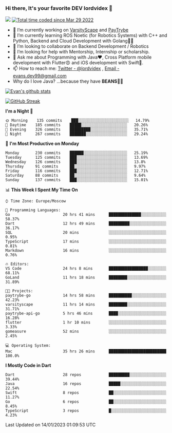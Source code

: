 ### Hi there, It's your favorite DEV lordvidex 👋
<img src="https://komarev.com/ghpvc/?username=lordvidex&label=Views&color=blue&style=plastic" /> <a href="https://wakatime.com/@0e56db35-d16b-410a-acc0-4085055304bf"><img src="https://wakatime.com/badge/user/0e56db35-d16b-410a-acc0-4085055304bf.svg" alt="Total time coded since Mar 29 2022" /></a>

- 🔭 I’m currently working on [VarsityScape](https://varsityscape.com) and [PayTrybe](https://www.paytrybe.com)
- 🌱 I’m currently learning ROS Noetic (for Robotics Systems) with C++ and Python, Backend and Cloud Development with Golang🧙🏼
- 👯 I’m looking to collaborate on Backend Development / Robotics
- 🤔 I’m looking for help with Mentorship, Internship or scholarship.
- 💬 Ask me about Programming with Java❤️, Cross Platform mobile development with Flutter😍 and iOS development with Swift🚀.
- 📫 How to reach me: [Twitter - @lordvidex](https://twitter.com/lordvidex) , [Email - evans.dev99@gmail.com](mailto:evans.dev99@gmail.com?body=Hello%20Evans,)
- Why do I love Java? ...because they have **BEANS**🤤😋

<div>
<!-- <a href="https://github.com/lordvidex">
  <img src="https://github-readme-stats.vercel.app/api/top-langs/?username=lordvidex&theme=light" />
</a>    -->
<!-- [![Top Langs](https://github-readme-stats.vercel.app/api/top-langs/?username=lordvidex)](https://github.com/lordvidex/)  -->
<a href="https://github.com/lordvidex">
 <img src="https://github-readme-stats.vercel.app/api?username=lordvidex&show_icons=true&theme=light&line_height=27" alt="Evan's github stats"/>
</a>
</div>

[![GitHub Streak](https://github-readme-streak-stats.herokuapp.com?user=lordvidex&theme=github-dark&hide_border=true)](https://git.io/streak-stats)

<!--
  <a href="https://github.com/iampawan/FlutterExampleApps">
    <img align="center" src="https://github-readme-stats.vercel.app/api/pin/?username=iampawan&repo=FlutterExampleApps&theme=light" />

  </a>
  <a href="https://github.com/iampawan/VelocityX">
   <img align="center" src="https://github-readme-stats.vercel.app/api/pin/?username=iampawan&repo=VelocityX&theme=light" />
  </a>
-->
<!--START_SECTION:waka-->
**I'm a Night 🦉** 

```text
🌞 Morning    135 commits    ███░░░░░░░░░░░░░░░░░░░░░░   14.79% 
🌆 Daytime    185 commits    █████░░░░░░░░░░░░░░░░░░░░   20.26% 
🌃 Evening    326 commits    █████████░░░░░░░░░░░░░░░░   35.71% 
🌙 Night      267 commits    ███████░░░░░░░░░░░░░░░░░░   29.24%

```
📅 **I'm Most Productive on Monday** 

```text
Monday       230 commits    ██████░░░░░░░░░░░░░░░░░░░   25.19% 
Tuesday      125 commits    ███░░░░░░░░░░░░░░░░░░░░░░   13.69% 
Wednesday    126 commits    ███░░░░░░░░░░░░░░░░░░░░░░   13.8% 
Thursday     91 commits     ██░░░░░░░░░░░░░░░░░░░░░░░   9.97% 
Friday       116 commits    ███░░░░░░░░░░░░░░░░░░░░░░   12.71% 
Saturday     88 commits     ██░░░░░░░░░░░░░░░░░░░░░░░   9.64% 
Sunday       137 commits    ███░░░░░░░░░░░░░░░░░░░░░░   15.01%

```


📊 **This Week I Spent My Time On** 

```text
⌚︎ Time Zone: Europe/Moscow

💬 Programming Languages: 
Go                       20 hrs 41 mins      ██████████████░░░░░░░░░░░   58.37% 
Dart                     12 hrs 49 mins      █████████░░░░░░░░░░░░░░░░   36.17% 
SQL                      20 mins             ░░░░░░░░░░░░░░░░░░░░░░░░░   0.95% 
TypeScript               17 mins             ░░░░░░░░░░░░░░░░░░░░░░░░░   0.81% 
Markdown                 16 mins             ░░░░░░░░░░░░░░░░░░░░░░░░░   0.76%

🔥 Editors: 
VS Code                  24 hrs 8 mins       █████████████████░░░░░░░░   68.11% 
GoLand                   11 hrs 18 mins      ████████░░░░░░░░░░░░░░░░░   31.89%

🐱‍💻 Projects: 
paytrybe-go              14 hrs 58 mins      ██████████░░░░░░░░░░░░░░░   42.23% 
varsityscape             11 hrs 14 mins      ████████░░░░░░░░░░░░░░░░░   31.71% 
paytrybe-api-go          5 hrs 46 mins       ████░░░░░░░░░░░░░░░░░░░░░   16.28% 
flutter                  1 hr 10 mins        ░░░░░░░░░░░░░░░░░░░░░░░░░   3.33% 
gomeasure                52 mins             ░░░░░░░░░░░░░░░░░░░░░░░░░   2.45%

💻 Operating System: 
Mac                      35 hrs 26 mins      █████████████████████████   100.0%

```

**I Mostly Code in Dart** 

```text
Dart                     28 repos            █████████░░░░░░░░░░░░░░░░   39.44% 
Java                     16 repos            █████░░░░░░░░░░░░░░░░░░░░   22.54% 
Swift                    8 repos             ██░░░░░░░░░░░░░░░░░░░░░░░   11.27% 
Go                       6 repos             ██░░░░░░░░░░░░░░░░░░░░░░░   8.45% 
TypeScript               3 repos             █░░░░░░░░░░░░░░░░░░░░░░░░   4.23%

```



 Last Updated on 14/01/2023 01:09:53 UTC
<!--END_SECTION:waka-->
